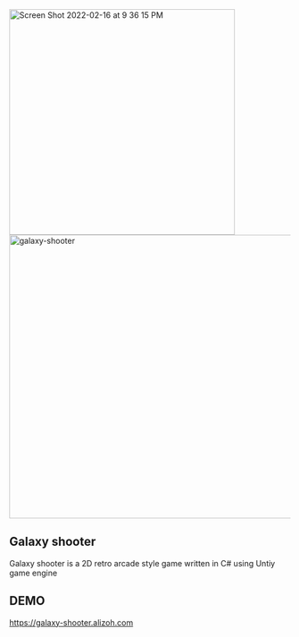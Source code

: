<div>
    <img width="404" alt="Screen Shot 2022-02-16 at 9 36 15 PM" src="https://user-images.githubusercontent.com/3513470/154523233-7edd65e2-22db-49c4-8b21-b6923bb8dd26.png">
  <img width="508" alt="galaxy-shooter" src="https://user-images.githubusercontent.com/3513470/154523214-874a69ea-6a61-4923-af07-15ccf62bb715.png">
</div>

## Galaxy shooter
Galaxy shooter is a 2D retro arcade style game written in C# using Untiy game engine

## DEMO
https://galaxy-shooter.alizoh.com

